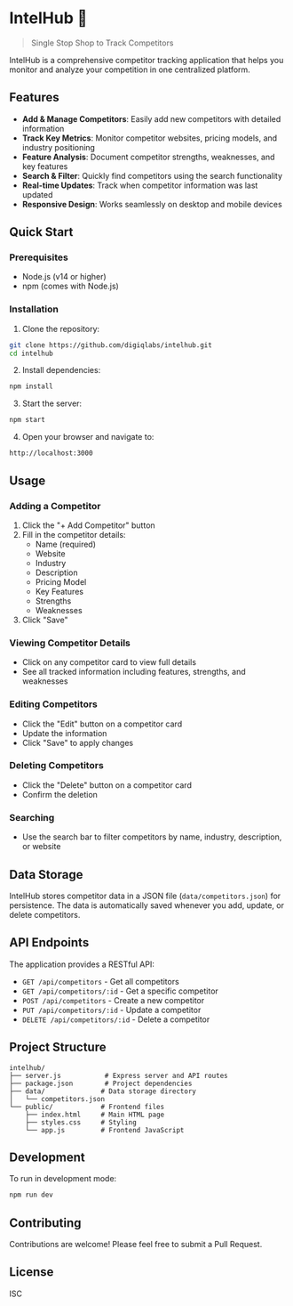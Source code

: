 # IntelHub 🎯

> Single Stop Shop to Track Competitors

IntelHub is a comprehensive competitor tracking application that helps you monitor and analyze your competition in one centralized platform.

## Features

- **Add & Manage Competitors**: Easily add new competitors with detailed information
- **Track Key Metrics**: Monitor competitor websites, pricing models, and industry positioning
- **Feature Analysis**: Document competitor strengths, weaknesses, and key features
- **Search & Filter**: Quickly find competitors using the search functionality
- **Real-time Updates**: Track when competitor information was last updated
- **Responsive Design**: Works seamlessly on desktop and mobile devices

## Quick Start

### Prerequisites

- Node.js (v14 or higher)
- npm (comes with Node.js)

### Installation

1. Clone the repository:
```bash
git clone https://github.com/digiqlabs/intelhub.git
cd intelhub
```

2. Install dependencies:
```bash
npm install
```

3. Start the server:
```bash
npm start
```

4. Open your browser and navigate to:
```
http://localhost:3000
```

## Usage

### Adding a Competitor

1. Click the "+ Add Competitor" button
2. Fill in the competitor details:
   - Name (required)
   - Website
   - Industry
   - Description
   - Pricing Model
   - Key Features
   - Strengths
   - Weaknesses
3. Click "Save"

### Viewing Competitor Details

- Click on any competitor card to view full details
- See all tracked information including features, strengths, and weaknesses

### Editing Competitors

- Click the "Edit" button on a competitor card
- Update the information
- Click "Save" to apply changes

### Deleting Competitors

- Click the "Delete" button on a competitor card
- Confirm the deletion

### Searching

- Use the search bar to filter competitors by name, industry, description, or website

## Data Storage

IntelHub stores competitor data in a JSON file (`data/competitors.json`) for persistence. The data is automatically saved whenever you add, update, or delete competitors.

## API Endpoints

The application provides a RESTful API:

- `GET /api/competitors` - Get all competitors
- `GET /api/competitors/:id` - Get a specific competitor
- `POST /api/competitors` - Create a new competitor
- `PUT /api/competitors/:id` - Update a competitor
- `DELETE /api/competitors/:id` - Delete a competitor

## Project Structure

```
intelhub/
├── server.js           # Express server and API routes
├── package.json        # Project dependencies
├── data/              # Data storage directory
│   └── competitors.json
└── public/            # Frontend files
    ├── index.html     # Main HTML page
    ├── styles.css     # Styling
    └── app.js         # Frontend JavaScript
```

## Development

To run in development mode:

```bash
npm run dev
```

## Contributing

Contributions are welcome! Please feel free to submit a Pull Request.

## License

ISC